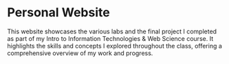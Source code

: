 # Personal Website

This website showcases the various labs and the final project I completed as part of my Intro to Information Technologies & Web Science course. It highlights the skills and concepts I explored throughout the class, offering a comprehensive overview of my work and progress.

